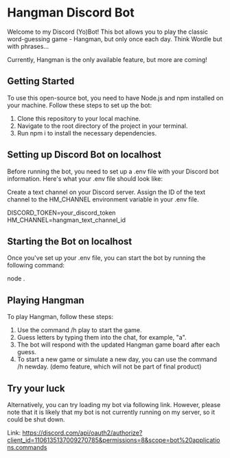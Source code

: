 # Hangman Discord Bot
Welcome to my Discord (Yo)Bot! This bot allows you to play the classic word-guessing game - Hangman, but only once each day. Think Wordle but with phrases... 

Currently, Hangman is the only available feature, but more are coming!


## Getting Started

To use this open-source bot, you need to have Node.js and npm installed on your machine. Follow these steps to set up the bot:

1. Clone this repository to your local machine.
2. Navigate to the root directory of the project in your terminal.
3. Run npm i to install the necessary dependencies.

## Setting up Discord Bot on localhost

Before running the bot, you need to set up a .env file with your Discord bot information. Here's what your .env file should look like:

Create a text channel on your Discord server.
Assign the ID of the text channel to the HM_CHANNEL environment variable in your .env file.

DISCORD_TOKEN=your_discord_token
HM_CHANNEL=hangman_text_channel_id

## Starting the Bot on localhost

Once you've set up your .env file, you can start the bot by running the following command:

node .


## Playing Hangman

To play Hangman, follow these steps:

1. Use the command /h play to start the game.
2. Guess letters by typing them into the chat, for example, "a".
3. The bot will respond with the updated Hangman game board after each guess.
4. To start a new game or simulate a new day, you can use the command /h newday. (demo feature, which will not be part of final product)



## Try your luck

Alternatively, you can try loading my bot via following link. However, please note that it is likely that my bot is not currently running on my server, so it could be shut down.

Link: https://discord.com/api/oauth2/authorize?client_id=1106135137009270785&permissions=8&scope=bot%20applications.commands